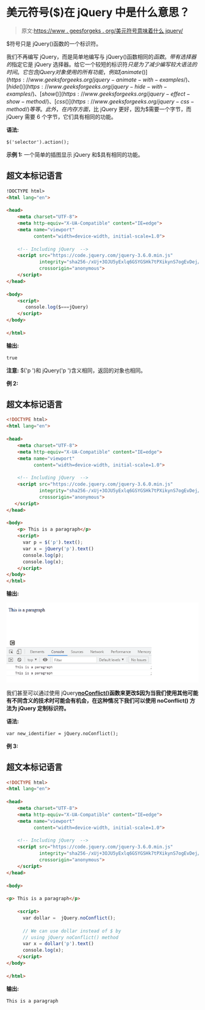 # 美元符号($)在 jQuery 中是什么意思？

> 原文:[https://www . geesforgeks . org/美元符号意味着什么 jquery/](https://www.geeksforgeeks.org/what-does-dollar-sign-means-in-jquery/)

$符号只是 jQuery()函数的一个标识符。

我们不再编写 jQuery，而是简单地编写与 jQuery()函数相同的$函数。带有选择器的$指定它是 jQuery 选择器。给它一个较短的标识符$只是为了减少编写较大语法的时间。它包含 jQuery 对象使用的所有功能，例如 [animate()](https://www.geeksforgeeks.org/jquery-animate-with-examples/) 、 [hide()](https://www.geeksforgeeks.org/jquery-hide-with-examples/) 、 [show()](https://www.geeksforgeeks.org/jquery-effect-show-method/) 、 [css()](https://www.geeksforgeeks.org/jquery-css-method/) 等等。此外，在内存方面，$比 jQuery 更好，因为$需要一个字节，而 jQuery 需要 6 个字节，它们具有相同的功能。

**语法:**

```html
$('selector').action();
```

**示例 1:** 一个简单的插图显示 jQuery 和$具有相同的功能。

## 超文本标记语言

```html
!DOCTYPE html>
<html lang="en">

<head>
    <meta charset="UTF-8">
    <meta http-equiv="X-UA-Compatible" content="IE=edge">
    <meta name="viewport" 
          content="width=device-width, initial-scale=1.0">

    <!-- Including jQuery  -->
    <script src="https://code.jquery.com/jquery-3.6.0.min.js"
            integrity="sha256-/xUj+3OJU5yExlq6GSYGSHk7tPXikynS7ogEvDej/m4="
            crossorigin="anonymous">
    </script>
</head>

<body>    
    <script>
       console.log($===jQuery)
    </script>
</body>

</html>
```

**输出:**

```html
true
```

**注意:** $('p ')和 jQuery('p ')含义相同，返回的对象也相同。

**例 2:**

## 超文本标记语言

```html
<!DOCTYPE html>
<html lang="en">

<head>
    <meta charset="UTF-8">
    <meta http-equiv="X-UA-Compatible" content="IE=edge">
    <meta name="viewport" 
          content="width=device-width, initial-scale=1.0">

    <!-- Including jQuery  -->
    <script src="https://code.jquery.com/jquery-3.6.0.min.js"
            integrity="sha256-/xUj+3OJU5yExlq6GSYGSHk7tPXikynS7ogEvDej/m4="
            crossorigin="anonymous">
   </script>
</head>

<body>
    <p> This is a paragraph</p>
    <script>
      var p = $('p').text();
      var x = jQuery('p').text()
      console.log(p);
      console.log(x);
    </script>
</body>
</html>
```

**输出:**

![](img/759647b1769ee291f0be1b95e22bd873.png)

我们甚至可以通过使用 jQuery[**noConflict()**](https://www.geeksforgeeks.org/jquery-noconflict-with-examples/)**函数来更改$因为当我们使用其他可能有不同含义的技术时可能会有机会，在这种情况下我们可以使用 **noConflict()** 方法为 jQuery 定制标识符。**

****语法:****

```html
var new_identifier = jQuery.noConflict();
```

****例 3:****

## **超文本标记语言**

```html
<!DOCTYPE html>
<html lang="en">

<head>
    <meta charset="UTF-8">
    <meta http-equiv="X-UA-Compatible" content="IE=edge">
    <meta name="viewport" 
          content="width=device-width, initial-scale=1.0">

    <!-- Including jQuery  -->
    <script src="https://code.jquery.com/jquery-3.6.0.min.js"
            integrity="sha256-/xUj+3OJU5yExlq6GSYGSHk7tPXikynS7ogEvDej/m4=" 
            crossorigin="anonymous">
    </script>
</head>

<body>

<p> This is a paragraph</p>

    <script>
      var dollar =  jQuery.noConflict();

      // We can use dollar instead of $ by 
      // using jQuery noConflict() method
      var x = dollar('p').text()
      console.log(x);
    </script>
</body>

</html>
```

****输出:****

```html
This is a paragraph
```